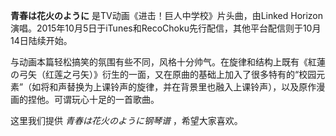 

**青春は花火のように** 是TV动画《进击！巨人中学校》片头曲，由Linked
Horizon演唱。2015年10月5日于iTunes和RecoChoku先行配信，其他平台配信则于10月14日陆续开始。

与动画本篇轻松搞笑的氛围有些不同，风格十分帅气。在旋律和结构上既有《紅蓮の弓矢（红莲之弓矢）》衍生的一面，又在原曲的基础上加入了很多特有的“校园元素”（如将和声替换为上课铃声的旋律，并在背景里也融入上课铃声），以及原作漫画的捏他。可谓玩心十足的一首歌曲。

这里我们提供 _青春は花火のように钢琴谱_ ，希望大家喜欢。

